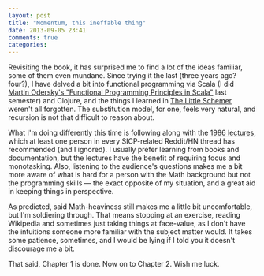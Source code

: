 ```yaml
---
layout: post
title: "Momentum, this ineffable thing"
date: 2013-09-05 23:41
comments: true
categories: 
---
```

Revisiting the book, it has surprised me to find a lot of the ideas familiar, some of them even mundane. Since trying it the last (three years ago? four?), I have delved a bit into functional programming via Scala (I did [Martin Odersky's "Functional Programming Principles in Scala"][progfun] last semester) and Clojure, and the things I learned in [The Little Schemer][littleschemer] weren't all forgotten. The substitution model, for one, feels very natural, and recursion is not that difficult to reason about.

What I'm doing differently this time is following along with the [1986 lectures][lectures], which at least one person in every SICP-related Reddit/HN thread has recommended (and I ignored). I usually prefer learning from books and documentation, but the lectures have the benefit of requiring focus and monotasking. Also, listening to the audience's questions makes me a bit more aware of what is hard for a person with the Math background but not the programming skills &mdash; the exact opposite of my situation, and a great aid in keeping things in perspective.

As predicted, said Math-heaviness still makes me a little bit uncomfortable, but I'm soldiering through. That means stopping at an exercise, reading Wikipedia and sometimes just taking things at face-value, as I don't have the intuitions someone more familiar with the subject matter would. It takes some patience, sometimes, and I would be lying if I told you it doesn't discourage me a bit.

That said, Chapter 1 is done. Now on to Chapter 2. Wish me luck.

[littleschemer]: http://mitpress.mit.edu/books/little-schemer
[progfun]: https://www.coursera.org/course/progfun
[lectures]: http://groups.csail.mit.edu/mac/classes/6.001/abelson-sussman-lectures/
